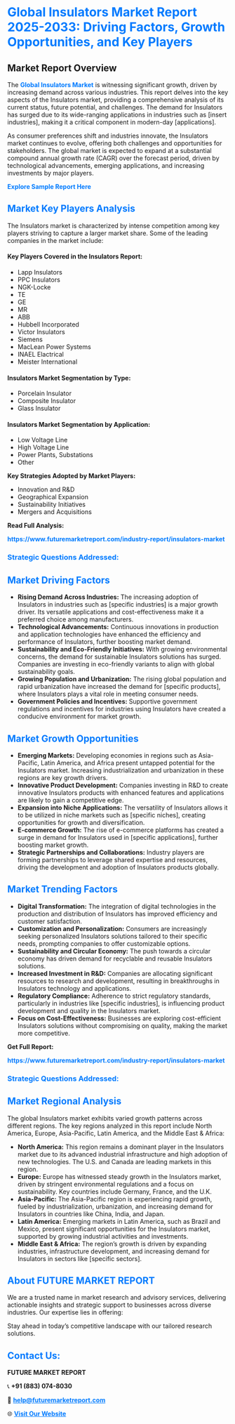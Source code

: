 <h1 style="color: #007BFF;">Global Insulators Market Report 2025-2033: Driving Factors, Growth Opportunities, and Key Players</h1>

<section id="overview">
<h2>Market Report Overview</h2>
<p>The <a href="https://www.futuremarketreport.com/industry-report/insulators-market" style="color: #007BFF; text-decoration: none;"><strong>Global Insulators Market</strong></a> is witnessing significant growth, driven by increasing demand across various industries. This report delves into the key aspects of the Insulators market, providing a comprehensive analysis of its current status, future potential, and challenges. The demand for Insulators has surged due to its wide-ranging applications in industries such as [insert industries], making it a critical component in modern-day [applications].</p>
<p>As consumer preferences shift and industries innovate, the Insulators market continues to evolve, offering both challenges and opportunities for stakeholders. The global market is expected to expand at a substantial compound annual growth rate (CAGR) over the forecast period, driven by technological advancements, emerging applications, and increasing investments by major players.</p>
</section>

<section id="overview">
<p><a href="https://www.futuremarketreport.com/request-sample/reportId=93080" style="color: #007BFF; text-decoration: none;"><strong>Explore Sample Report Here</strong></a></p>
</section>

<section id="key-players">
<h2 style="color: #007BFF;">Market Key Players Analysis</h2>
<p>The Insulators market is characterized by intense competition among key players striving to capture a larger market share. Some of the leading companies in the market include:</p>
<h4>Key Players Covered in the Insulators Report:</h4>
<ul><li>Lapp Insulators</li><li>PPC Insulators</li><li>NGK-Locke</li><li>TE</li><li>GE</li><li>MR</li><li>ABB</li><li>Hubbell Incorporated</li><li>Victor Insulators</li><li>Siemens</li><li>MacLean Power Systems</li><li>INAEL Elactrical</li><li>Meister International</li></ul>
<h4>Insulators Market Segmentation by Type:</h4>
<ul><li>Porcelain Insulator</li><li>Composite Insulator</li><li>Glass Insulator</li></ul>

<h4>Insulators Market Segmentation by Application:</h4>
<ul><li>Low Voltage Line</li><li>High Voltage Line</li><li>Power Plants, Substations</li><li>Other</li></ul>
<p><strong>Key Strategies Adopted by Market Players:</strong></p>
<ul>
<li>Innovation and R&D</li>
<li>Geographical Expansion</li>
<li>Sustainability Initiatives</li>
<li>Mergers and Acquisitions</li>
</ul>
</section>

<section>
<p><strong>Read Full Analysis: </strong></p><a href="https://www.futuremarketreport.com/industry-report/insulators-market" style="color: #007BFF; text-decoration: none;"><strong>https://www.futuremarketreport.com/industry-report/insulators-market</strong></a>
<h3 style="color: #007BFF;">Strategic Questions Addressed:</h3>
</section>

<section id="driving-factors">
<h2 style="color: #007BFF;">Market Driving Factors</h2>
<ul>
<li><strong>Rising Demand Across Industries:</strong> The increasing adoption of Insulators in industries such as [specific industries] is a major growth driver. Its versatile applications and cost-effectiveness make it a preferred choice among manufacturers.</li>
<li><strong>Technological Advancements:</strong> Continuous innovations in production and application technologies have enhanced the efficiency and performance of Insulators, further boosting market demand.</li>
<li><strong>Sustainability and Eco-Friendly Initiatives:</strong> With growing environmental concerns, the demand for sustainable Insulators solutions has surged. Companies are investing in eco-friendly variants to align with global sustainability goals.</li>
<li><strong>Growing Population and Urbanization:</strong> The rising global population and rapid urbanization have increased the demand for [specific products], where Insulators plays a vital role in meeting consumer needs.</li>
<li><strong>Government Policies and Incentives:</strong> Supportive government regulations and incentives for industries using Insulators have created a conducive environment for market growth.</li>
</ul>
</section>

<section id="growth-opportunities">
<h2 style="color: #007BFF;">Market Growth Opportunities</h2>
<ul>
<li><strong>Emerging Markets:</strong> Developing economies in regions such as Asia-Pacific, Latin America, and Africa present untapped potential for the Insulators market. Increasing industrialization and urbanization in these regions are key growth drivers.</li>
<li><strong>Innovative Product Development:</strong> Companies investing in R&D to create innovative Insulators products with enhanced features and applications are likely to gain a competitive edge.</li>
<li><strong>Expansion into Niche Applications:</strong> The versatility of Insulators allows it to be utilized in niche markets such as [specific niches], creating opportunities for growth and diversification.</li>
<li><strong>E-commerce Growth:</strong> The rise of e-commerce platforms has created a surge in demand for Insulators used in [specific applications], further boosting market growth.</li>
<li><strong>Strategic Partnerships and Collaborations:</strong> Industry players are forming partnerships to leverage shared expertise and resources, driving the development and adoption of Insulators products globally.</li>
</ul>
</section>

<section id="trending-factors">
<h2 style="color: #007BFF;">Market Trending Factors</h2>
<ul>
<li><strong>Digital Transformation:</strong> The integration of digital technologies in the production and distribution of Insulators has improved efficiency and customer satisfaction.</li>
<li><strong>Customization and Personalization:</strong> Consumers are increasingly seeking personalized Insulators solutions tailored to their specific needs, prompting companies to offer customizable options.</li>
<li><strong>Sustainability and Circular Economy:</strong> The push towards a circular economy has driven demand for recyclable and reusable Insulators solutions.</li>
<li><strong>Increased Investment in R&D:</strong> Companies are allocating significant resources to research and development, resulting in breakthroughs in Insulators technology and applications.</li>
<li><strong>Regulatory Compliance:</strong> Adherence to strict regulatory standards, particularly in industries like [specific industries], is influencing product development and quality in the Insulators market.</li>
<li><strong>Focus on Cost-Effectiveness:</strong> Businesses are exploring cost-efficient Insulators solutions without compromising on quality, making the market more competitive.</li>
</ul>
</section>

<section>
<p><strong>Get Full Report: </strong></p><a href="https://www.futuremarketreport.com/industry-report/insulators-market" style="color: #007BFF; text-decoration: none;"><strong>https://www.futuremarketreport.com/industry-report/insulators-market</strong></a>
<h3 style="color: #007BFF;">Strategic Questions Addressed:</h3>
</section>


<section id="regional-analysis">
<h2 style="color: #007BFF;">Market Regional Analysis</h2>
<p>The global Insulators market exhibits varied growth patterns across different regions. The key regions analyzed in this report include North America, Europe, Asia-Pacific, Latin America, and the Middle East & Africa:</p>
<ul>
<li><strong>North America:</strong> This region remains a dominant player in the Insulators market due to its advanced industrial infrastructure and high adoption of new technologies. The U.S. and Canada are leading markets in this region.</li>
<li><strong>Europe:</strong> Europe has witnessed steady growth in the Insulators market, driven by stringent environmental regulations and a focus on sustainability. Key countries include Germany, France, and the U.K.</li>
<li><strong>Asia-Pacific:</strong> The Asia-Pacific region is experiencing rapid growth, fueled by industrialization, urbanization, and increasing demand for Insulators in countries like China, India, and Japan.</li>
<li><strong>Latin America:</strong> Emerging markets in Latin America, such as Brazil and Mexico, present significant opportunities for the Insulators market, supported by growing industrial activities and investments.</li>
<li><strong>Middle East & Africa:</strong> The region’s growth is driven by expanding industries, infrastructure development, and increasing demand for Insulators in sectors like [specific sectors].</li>
</ul>
</section>

<footer>
<h2 style="color: #007BFF;">About FUTURE MARKET REPORT</h2>
<p>We are a trusted name in market research and advisory services, delivering actionable insights and strategic support to businesses across diverse industries. Our expertise lies in offering:</p>

<p>Stay ahead in today’s competitive landscape with our tailored research solutions.</p>

<h2 style="color: #007BFF;">Contact Us:</h2>
<p><strong>FUTURE MARKET REPORT</strong></p>
<p>📞 <strong>+91 (883) 074-8030</strong></p>
<p>📧 <strong><a href="mailto:help@futuremarketreport.com" style="color: #007BFF;">help@futuremarketreport.com</a></strong></p>
<p>🌐 <strong><a href="https://www.futuremarketreport.com/" style="color: #007BFF;">Visit Our Website</a></strong></p>
</footer>